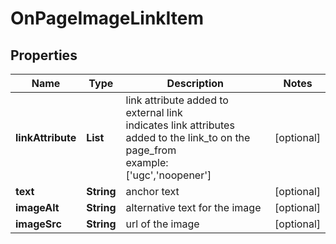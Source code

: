 # OnPageImageLinkItem


## Properties

| Name | Type | Description | Notes |
|------------ | ------------- | ------------- | -------------|
**linkAttribute** | **List<String>** | link attribute added to external link<br>indicates link attributes added to the link_to on the page_from<br>example:<br>['ugc','noopener'] |[optional]|
**text** | **String** | anchor text |[optional]|
**imageAlt** | **String** | alternative text for the image |[optional]|
**imageSrc** | **String** | url of the image |[optional]|